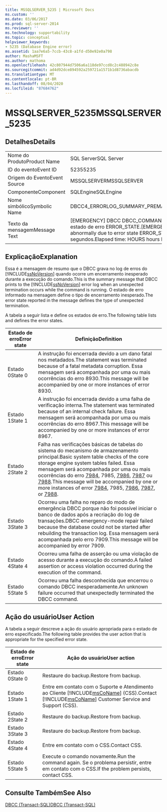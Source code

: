 ```yaml
---
title: MSSQLSERVER_5235 | Microsoft Docs
ms.custom: ''
ms.date: 03/06/2017
ms.prod: sql-server-2014
ms.reviewer: ''
ms.technology: supportability
ms.topic: conceptual
helpviewer_keywords:
- 5235 (Database Engine error)
ms.assetid: 1aa7e6a5-7ccb-43c8-a1fd-d50e92e0a798
author: MashaMSFT
ms.author: mathoma
ms.openlocfilehash: 42c807944d7506a6a118de97ccd8c2c488942c8e
ms.sourcegitcommit: ad4d92dce894592a259721a1571b1d8736abacdb
ms.translationtype: MT
ms.contentlocale: pt-BR
ms.lasthandoff: 08/04/2020
ms.locfileid: "87684762"
---
```

# <a name="mssqlserver_5235"></a><span data-ttu-id="3303f-102">MSSQLSERVER_5235</span><span class="sxs-lookup"><span data-stu-id="3303f-102">MSSQLSERVER_5235</span></span>
    
## <a name="details"></a><span data-ttu-id="3303f-103">Detalhes</span><span class="sxs-lookup"><span data-stu-id="3303f-103">Details</span></span>  
  
|||  
|-|-|  
|<span data-ttu-id="3303f-104">Nome do Produto</span><span class="sxs-lookup"><span data-stu-id="3303f-104">Product Name</span></span>|<span data-ttu-id="3303f-105">SQL Server</span><span class="sxs-lookup"><span data-stu-id="3303f-105">SQL Server</span></span>|  
|<span data-ttu-id="3303f-106">ID do evento</span><span class="sxs-lookup"><span data-stu-id="3303f-106">Event ID</span></span>|<span data-ttu-id="3303f-107">5235</span><span class="sxs-lookup"><span data-stu-id="3303f-107">5235</span></span>|  
|<span data-ttu-id="3303f-108">Origem do Evento</span><span class="sxs-lookup"><span data-stu-id="3303f-108">Event Source</span></span>|<span data-ttu-id="3303f-109">MSSQLSERVER</span><span class="sxs-lookup"><span data-stu-id="3303f-109">MSSQLSERVER</span></span>|  
|<span data-ttu-id="3303f-110">Componente</span><span class="sxs-lookup"><span data-stu-id="3303f-110">Component</span></span>|<span data-ttu-id="3303f-111">SQLEngine</span><span class="sxs-lookup"><span data-stu-id="3303f-111">SQLEngine</span></span>|  
|<span data-ttu-id="3303f-112">Nome simbólico</span><span class="sxs-lookup"><span data-stu-id="3303f-112">Symbolic Name</span></span>|<span data-ttu-id="3303f-113">DBCC4_ERRORLOG_SUMMARY_PREMATURE_TERMINATION</span><span class="sxs-lookup"><span data-stu-id="3303f-113">DBCC4_ERRORLOG_SUMMARY_PREMATURE_TERMINATION</span></span>|  
|<span data-ttu-id="3303f-114">Texto da mensagem</span><span class="sxs-lookup"><span data-stu-id="3303f-114">Message Text</span></span>|<span data-ttu-id="3303f-115">[EMERGENCY] DBCC DBCC_COMMAND_DETAILS executado por USER_NAME foi encerrado de forma anormal devido ao estado de erro ERROR_STATE.</span><span class="sxs-lookup"><span data-stu-id="3303f-115">[EMERGENCY] DBCC DBCC_COMMAND_DETAILS executed by USER_NAME terminated abnormally due to error state ERROR_STATE.</span></span> <span data-ttu-id="3303f-116">Tempo decorrido: HOURS horas MINUTES minutos SECONDS segundos.</span><span class="sxs-lookup"><span data-stu-id="3303f-116">Elapsed time: HOURS hours MINUTES minutes SECONDS seconds.</span></span>|  
  
## <a name="explanation"></a><span data-ttu-id="3303f-117">Explicação</span><span class="sxs-lookup"><span data-stu-id="3303f-117">Explanation</span></span>  
 <span data-ttu-id="3303f-118">Essa é a mensagem de resumo que o DBCC grava no log de erros do [!INCLUDE[ssNoVersion](../../includes/ssnoversion-md.md)] quando ocorre um encerramento inesperado durante a execução do comando.</span><span class="sxs-lookup"><span data-stu-id="3303f-118">This is the summary message that DBCC prints to the [!INCLUDE[ssNoVersion](../../includes/ssnoversion-md.md)] error log when an unexpected termination occurs while the command is running.</span></span> <span data-ttu-id="3303f-119">O estado de erro informado na mensagem define o tipo de encerramento inesperado.</span><span class="sxs-lookup"><span data-stu-id="3303f-119">The error state reported in the message defines the type of unexpected termination.</span></span>  
  
 <span data-ttu-id="3303f-120">A tabela a seguir lista e define os estados de erro.</span><span class="sxs-lookup"><span data-stu-id="3303f-120">The following table lists and defines the error states.</span></span>  
  
|<span data-ttu-id="3303f-121">Estado de erro</span><span class="sxs-lookup"><span data-stu-id="3303f-121">Error state</span></span>|<span data-ttu-id="3303f-122">Definição</span><span class="sxs-lookup"><span data-stu-id="3303f-122">Definition</span></span>|  
|-----------------|----------------|  
|<span data-ttu-id="3303f-123">Estado 0</span><span class="sxs-lookup"><span data-stu-id="3303f-123">State 0</span></span>|<span data-ttu-id="3303f-124">A instrução foi encerrada devido a um dano fatal nos metadados.</span><span class="sxs-lookup"><span data-stu-id="3303f-124">The statement was terminated because of a fatal metadata corruption.</span></span> <span data-ttu-id="3303f-125">Essa mensagem será acompanhada por uma ou mais ocorrências do erro 8930.</span><span class="sxs-lookup"><span data-stu-id="3303f-125">This message will be accompanied by one or more instances of error 8930.</span></span>|  
|<span data-ttu-id="3303f-126">Estado 1</span><span class="sxs-lookup"><span data-stu-id="3303f-126">State 1</span></span>|<span data-ttu-id="3303f-127">A instrução foi encerrada devido a uma falha de verificação interna.</span><span class="sxs-lookup"><span data-stu-id="3303f-127">The statement was terminated because of an internal check failure.</span></span> <span data-ttu-id="3303f-128">Essa mensagem será acompanhada por uma ou mais ocorrências do erro 8967.</span><span class="sxs-lookup"><span data-stu-id="3303f-128">This message will be accompanied by one or more instances of error 8967.</span></span>|  
|<span data-ttu-id="3303f-129">Estado 2</span><span class="sxs-lookup"><span data-stu-id="3303f-129">State 2</span></span>|<span data-ttu-id="3303f-130">Falha nas verificações básicas de tabelas do sistema do mecanismo de armazenamento principal.</span><span class="sxs-lookup"><span data-stu-id="3303f-130">Basic system table checks of the core storage engine system tables failed.</span></span> <span data-ttu-id="3303f-131">Essa mensagem será acompanhada por uma ou mais ocorrências do erro [7984](mssqlserver-7984-database-engine-error.md), 7985, [7986](mssqlserver-7986-database-engine-error.md), [7987](mssqlserver-7987-database-engine-error.md) ou [7988](mssqlserver-7988-database-engine-error.md).</span><span class="sxs-lookup"><span data-stu-id="3303f-131">This message will be accompanied by one or more instances of error [7984](mssqlserver-7984-database-engine-error.md), 7985, [7986](mssqlserver-7986-database-engine-error.md), [7987](mssqlserver-7987-database-engine-error.md), or [7988](mssqlserver-7988-database-engine-error.md).</span></span>|  
|<span data-ttu-id="3303f-132">Estado 3</span><span class="sxs-lookup"><span data-stu-id="3303f-132">State 3</span></span>|<span data-ttu-id="3303f-133">Ocorreu uma falha no reparo do modo de emergência DBCC porque não foi possível iniciar o banco de dados após a recriação do log de transações.</span><span class="sxs-lookup"><span data-stu-id="3303f-133">DBCC emergency-mode repair failed because the database could not be started after rebuilding the transaction log.</span></span> <span data-ttu-id="3303f-134">Essa mensagem será acompanhada pelo erro 7909.</span><span class="sxs-lookup"><span data-stu-id="3303f-134">This message will be accompanied by error 7909.</span></span>|  
|<span data-ttu-id="3303f-135">Estado 4</span><span class="sxs-lookup"><span data-stu-id="3303f-135">State 4</span></span>|<span data-ttu-id="3303f-136">Ocorreu uma falha de asserção ou uma violação de acesso durante a execução do comando.</span><span class="sxs-lookup"><span data-stu-id="3303f-136">A failed assertion or access violation occurred during the execution of the command.</span></span>|  
|<span data-ttu-id="3303f-137">Estado 5</span><span class="sxs-lookup"><span data-stu-id="3303f-137">State 5</span></span>|<span data-ttu-id="3303f-138">Ocorreu uma falha desconhecida que encerrou o comando DBCC inesperadamente.</span><span class="sxs-lookup"><span data-stu-id="3303f-138">An unknown failure occurred that unexpectedly terminated the DBCC command.</span></span>|  
  
## <a name="user-action"></a><span data-ttu-id="3303f-139">Ação do usuário</span><span class="sxs-lookup"><span data-stu-id="3303f-139">User Action</span></span>  
 <span data-ttu-id="3303f-140">A tabela a seguir descreve a ação do usuário apropriada para o estado de erro especificado.</span><span class="sxs-lookup"><span data-stu-id="3303f-140">The following table provides the user action that is appropriate for the specified error state.</span></span>  
  
|<span data-ttu-id="3303f-141">Estado de erro</span><span class="sxs-lookup"><span data-stu-id="3303f-141">Error state</span></span>|<span data-ttu-id="3303f-142">Ação do usuário</span><span class="sxs-lookup"><span data-stu-id="3303f-142">User action</span></span>|  
|-----------------|-----------------|  
|<span data-ttu-id="3303f-143">Estado 0</span><span class="sxs-lookup"><span data-stu-id="3303f-143">State 0</span></span>|<span data-ttu-id="3303f-144">Restaure do backup.</span><span class="sxs-lookup"><span data-stu-id="3303f-144">Restore from backup.</span></span>|  
|<span data-ttu-id="3303f-145">Estado 1</span><span class="sxs-lookup"><span data-stu-id="3303f-145">State 1</span></span>|<span data-ttu-id="3303f-146">Entre em contato com o Suporte e Atendimento ao Cliente [!INCLUDE[msCoName](../../includes/msconame-md.md)] (CSS).</span><span class="sxs-lookup"><span data-stu-id="3303f-146">Contact [!INCLUDE[msCoName](../../includes/msconame-md.md)] Customer Service and Support (CSS).</span></span>|  
|<span data-ttu-id="3303f-147">Estado 2</span><span class="sxs-lookup"><span data-stu-id="3303f-147">State 2</span></span>|<span data-ttu-id="3303f-148">Restaure do backup.</span><span class="sxs-lookup"><span data-stu-id="3303f-148">Restore from backup.</span></span>|  
|<span data-ttu-id="3303f-149">Estado 3</span><span class="sxs-lookup"><span data-stu-id="3303f-149">State 3</span></span>|<span data-ttu-id="3303f-150">Restaure do backup.</span><span class="sxs-lookup"><span data-stu-id="3303f-150">Restore from backup.</span></span>|  
|<span data-ttu-id="3303f-151">Estado 4</span><span class="sxs-lookup"><span data-stu-id="3303f-151">State 4</span></span>|<span data-ttu-id="3303f-152">Entre em contato com o CSS.</span><span class="sxs-lookup"><span data-stu-id="3303f-152">Contact CSS.</span></span>|  
|<span data-ttu-id="3303f-153">Estado 5</span><span class="sxs-lookup"><span data-stu-id="3303f-153">State 5</span></span>|<span data-ttu-id="3303f-154">Execute o comando novamente.</span><span class="sxs-lookup"><span data-stu-id="3303f-154">Run the command again.</span></span> <span data-ttu-id="3303f-155">Se o problema persistir, entre em contato com o CSS.</span><span class="sxs-lookup"><span data-stu-id="3303f-155">If the problem persists, contact CSS.</span></span>|  
  
## <a name="see-also"></a><span data-ttu-id="3303f-156">Consulte Também</span><span class="sxs-lookup"><span data-stu-id="3303f-156">See Also</span></span>  
 [<span data-ttu-id="3303f-157">DBCC &#40;Transact-SQL&#41;</span><span class="sxs-lookup"><span data-stu-id="3303f-157">DBCC &#40;Transact-SQL&#41;</span></span>](/sql/t-sql/database-console-commands/dbcc-transact-sql)  
  
  
